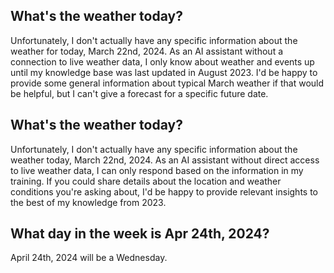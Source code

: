 
## What's the weather today?
Unfortunately, I don't actually have any specific information about the weather for today, March 22nd, 2024. As an AI assistant without a connection to live weather data, I only know about weather and events up until my knowledge base was last updated in August 2023. I'd be happy to provide some general information about typical March weather if that would be helpful, but I can't give a forecast for a specific future date.
## What's the weather today?
Unfortunately, I don't actually have any specific information about the weather today, March 22nd, 2024. As an AI assistant without direct access to live weather data, I can only respond based on the information in my training. If you could share details about the location and weather conditions you're asking about, I'd be happy to provide relevant insights to the best of my knowledge from 2023.
## What day in the week is Apr 24th, 2024?
April 24th, 2024 will be a Wednesday.